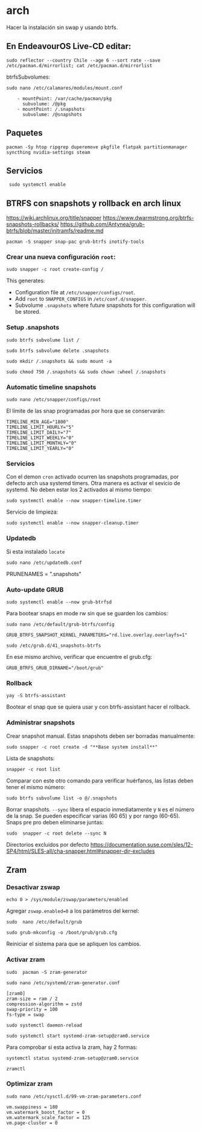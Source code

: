 # arch
Hacer la instalación sin swap y usando btrfs.
## En EndeavourOS Live-CD editar:
```
sudo reflector --country Chile --age 6 --sort rate --save /etc/pacman.d/mirrorlist; cat /etc/pacman.d/mirrorlist
```
btrfsSubvolumes:
```
sudo nano /etc/calamares/modules/mount.conf
```
```
    - mountPoint: /var/cache/pacman/pkg
      subvolume: /@pkg
    - mountPoint: /.snapshots
      subvolume: /@snapshots
```
## Paquetes
```
pacman -Sy htop ripgrep duperemove pkgfile flatpak partitionmanager syncthing nvidia-settings steam
```
## Servicios
```
 sudo systemctl enable 
```
## BTRFS con snapshots y rollback en arch linux
https://wiki.archlinux.org/title/snapper
https://www.dwarmstrong.org/btrfs-snapshots-rollbacks/
https://github.com/Antynea/grub-btrfs/blob/master/initramfs/readme.md
```
pacman -S snapper snap-pac grub-btrfs inotify-tools 
```
### Crear una nueva configuración `root`:
```
sudo snapper -c root create-config /
```
This generates:
- Configuration file at `/etc/snapper/configs/root`.
- Add `root` to `SNAPPER_CONFIGS` in `/etc/conf.d/snapper`.
- Subvolume `.snapshots` where future snapshots for this configuration will be stored.
### Setup .snapshots
```
sudo btrfs subvolume list /
```
```
sudo btrfs subvolume delete .snapshots
```
```
sudo mkdir /.snapshots && sudo mount -a
```
```
sudo chmod 750 /.snapshots && sudo chown :wheel /.snapshots
```
### Automatic timeline snapshots
```
sudo nano /etc/snapper/configs/root
```
El límite de las snap programadas por hora que se conservarán:
```
TIMELINE_MIN_AGE="1800"
TIMELINE_LIMIT_HOURLY="5"
TIMELINE_LIMIT_DAILY="7"
TIMELINE_LIMIT_WEEKLY="0"
TIMELINE_LIMIT_MONTHLY="0"
TIMELINE_LIMIT_YEARLY="0"
```
### Servicios
Con el demon `cron` activado ocurren las snapshots programadas, por defecto arch usa systemd timers. Otra manera es activar el sevicio de systemd. No deben estar los 2 activados al mismo tiempo:
```
sudo systemctl enable --now snapper-timeline.timer
```
Servicio de limpieza:
```
sudo systemctl enable --now snapper-cleanup.timer
```
### Updatedb
Si esta instalado `locate`
```
sudo nano /etc/updatedb.conf
```
PRUNENAMES = ".snapshots"
### Auto-update GRUB
```
sudo systemctl enable --now grub-btrfsd
```
Para bootear snaps en mode rw sin que se guarden los cambios:
```
sudo nano /etc/default/grub-btrfs/config
```
```
GRUB_BTRFS_SNAPSHOT_KERNEL_PARAMETERS="rd.live.overlay.overlayfs=1"
```
```
sudo /etc/grub.d/41_snapshots-btrfs
```
En ese mismo archivo, verificar que encuentre el grub.cfg:
```
GRUB_BTRFS_GRUB_DIRNAME="/boot/grub"
```
### Rollback
```
yay -S btrfs-assistant
```
Bootear el snap que se quiera usar y con btrfs-assistant hacer el rollback.
### Administrar snapshots
Crear snapshot manual. Estas snapshots deben ser borradas manualmente:
```
sudo snapper -c root create -d "**Base system install**"
```
Lista de snapshots:
```
snapper -c root list
```
Comparar con este otro comando para verificar huérfanos, las listas deben tener el mismo número:
```
sudo btrfs subvolume list -o @/.snapshots
```
Borrar snapshots. `--sync` libera el espacio inmediatamente y `N` es el número de la snap. Se pueden especificar varias (60 65) y por rango (60-65). Snaps pre pro deben eliminarse juntas:
```
sudo  snapper -c root delete --sync N
```
Directorios excluidos por defecto
https://documentation.suse.com/sles/12-SP4/html/SLES-all/cha-snapper.html#snapper-dir-excludes
## Zram
### Desactivar zswap
```
echo 0 > /sys/module/zswap/parameters/enabled
```
Agregar `zswap.enabled=0` a los parámetros del kernel:
```
sudo  nano /etc/default/grub
```
```
sudo grub-mkconfig -o /boot/grub/grub.cfg
```
Reiniciar el sistema para que se apliquen los cambios.
### Activar zram
```
sudo  pacman -S zram-generator
```
```
sudo nano /etc/systemd/zram-generator.conf
```
```
[zram0]
zram-size = ram / 2
compression-algorithm = zstd
swap-priority = 100
fs-type = swap
```
```
sudo systemctl daemon-reload
```
```
sudo systemctl start systemd-zram-setup@zram0.service
```
Para comprobar si esta activa la zram, hay 2 formas:
```
systemctl status systemd-zram-setup@zram0.service
```
```
zramctl
```
### Optimizar zram
```
sudo nano /etc/sysctl.d/99-vm-zram-parameters.conf
```
```
vm.swappiness = 180
vm.watermark_boost_factor = 0
vm.watermark_scale_factor = 125
vm.page-cluster = 0
